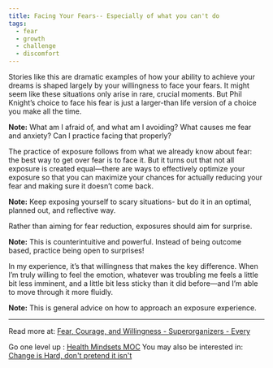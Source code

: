 ```yaml
---
title: Facing Your Fears-- Especially of what you can't do
tags:
  - fear
  - growth
  - challenge
  - discomfort
---
```


Stories like this are dramatic examples of how your ability to achieve your dreams is shaped largely by your willingness to face your fears. It might seem like these situations only arise in rare, crucial moments. But Phil Knight’s choice to face his fear is just a larger-than life version of a choice you make all the time.

**Note:** What am I afraid of, and what am I avoiding? What causes me fear and anxiety? Can I practice facing that properly?

The practice of exposure follows from what we already know about fear: the best way to get over fear is to face it. But it turns out that not all exposure is created equal—there are ways to effectively optimize your exposure so that you can maximize your chances for actually reducing your fear and making sure it doesn’t come back.

**Note:** Keep exposing yourself to scary situations- but do it in an optimal, planned out, and reflective way.

Rather than aiming for fear reduction, exposures should aim for surprise.

**Note:** This is counterintuitive and powerful. Instead of being outcome based, practice being open to surprises!

In my experience, it’s that willingness that makes the key difference. When I’m truly willing to feel the emotion, whatever was troubling me feels a little bit less imminent, and a little bit less sticky than it did before—and I’m able to move through it more fluidly.

**Note:** This is general advice on how to approach an exposure experience.

----

Read more at: [Fear, Courage, and Willingness - Superorganizers - Every](https://every.to/superorganizers/fear-courage-and-willingness)

Go one level up : [Health Mindsets MOC](Maps/Health%20Mindsets%20MOC.md)
You may also be interested in: [Change is Hard, don't pretend it isn't](Notes/Change%20is%20Hard,%20don't%20pretend%20it%20isn't.md)